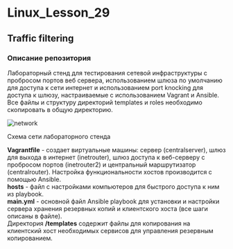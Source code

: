 # Linux_Lesson_29
## Traffic filtering

### Описание репозитория

Лабораторный стенд для тестирования сетевой инфраструктуры с пробросом портов веб сервера, использованием шлюза по умолчанию для доступа к сети интернет и использованием port knocking для доступа к шлюзу, настраиваемые с использованием Vagrant и Ansible. Все файлы и структуру директорий temрlates и roles необходимо скопировать в общую директорию.

![network](https://github.com/darknetworm/Linux_Lesson_29/assets/82410807/4a5d452c-01d0-4f28-874e-9c229ef3ac5c)


Схема сети лабораторного стенда

**Vagrantfile** - создает виртуальные машины: сервер (centralserver), шлюз для выхода в интернет (inetrouter), шлюз доступа к веб-серверу с пробросом портов (inetrouter2) и центральный маршрутизатор (centralrouter). Настройка функциональности хостов производится с помощью Ansible.  
**hosts** - файл с настройками компьютеров для быстрого доступа к ним из playbook.  
**main.yml** - основной файл Ansible playbook для установки и настройки сервера хранения резервных копий и клиентского хоста (все шаги описаны в файле).  
Директория **/templates** содержит файлы для копирования на клиентский хост необходимых сервисов для управления резервным копированием.
